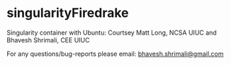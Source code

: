 # singularityFiredrake
Singularity container with Ubuntu: Courtsey Matt Long, NCSA UIUC and Bhavesh Shrimali, CEE UIUC

For any questions/bug-reports please email: bhavesh.shrimali@gmail.com


